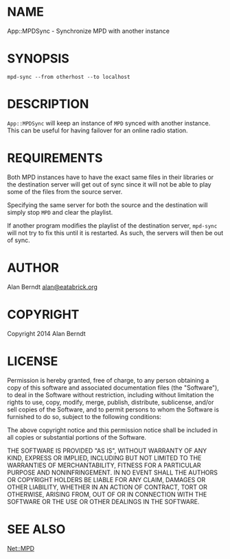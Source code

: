 # NAME

App::MPDSync - Synchronize MPD with another instance

# SYNOPSIS

    mpd-sync --from otherhost --to localhost

# DESCRIPTION

`App::MPDSync` will keep an instance of `MPD` synced with another instance.
This can be useful for having failover for an online radio station.

# REQUIREMENTS

Both MPD instances have to have the exact same files in their libraries or the
destination server will get out of sync since it will not be able to play some
of the files from the source server.

Specifying the same server for both the source and the destination will simply
stop `MPD` and clear the playlist.

If another program modifies the playlist of the destination server, `mpd-sync`
will not try to fix this until it is restarted.  As such, the servers will then
be out of sync.

# AUTHOR

Alan Berndt <alan@eatabrick.org>

# COPYRIGHT

Copyright 2014 Alan Berndt

# LICENSE

Permission is hereby granted, free of charge, to any person obtaining a copy of
this software and associated documentation files (the "Software"), to deal in
the Software without restriction, including without limitation the rights to
use, copy, modify, merge, publish, distribute, sublicense, and/or sell copies
of the Software, and to permit persons to whom the Software is furnished to do
so, subject to the following conditions:

The above copyright notice and this permission notice shall be included in all
copies or substantial portions of the Software.

THE SOFTWARE IS PROVIDED "AS IS", WITHOUT WARRANTY OF ANY KIND, EXPRESS OR
IMPLIED, INCLUDING BUT NOT LIMITED TO THE WARRANTIES OF MERCHANTABILITY,
FITNESS FOR A PARTICULAR PURPOSE AND NONINFRINGEMENT. IN NO EVENT SHALL THE
AUTHORS OR COPYRIGHT HOLDERS BE LIABLE FOR ANY CLAIM, DAMAGES OR OTHER
LIABILITY, WHETHER IN AN ACTION OF CONTRACT, TORT OR OTHERWISE, ARISING FROM,
OUT OF OR IN CONNECTION WITH THE SOFTWARE OR THE USE OR OTHER DEALINGS IN THE
SOFTWARE.

# SEE ALSO

[Net::MPD](http://search.cpan.org/perldoc?Net::MPD)
